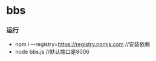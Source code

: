 # bbs

### 运行
  * npm i  --registry=https://registry.npmjs.com     //安装依赖
  * node bbs.js  //默认端口是8006

